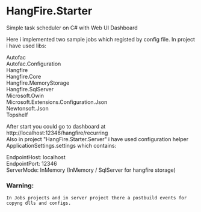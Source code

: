 # HangFire.Starter 
Simple task scheduler on C# with Web UI Dashboard

Here i implemented two sample jobs which registed by config file.
In project i have used libs:

Autofac<br/>
Autofac.Configuration<br/>
Hangfire<br/>
Hangfire.Core<br/>
Hangfire.MemoryStorage<br/>
Hangfire.SqlServer<br/>
Microsoft.Owin<br/>
Microsoft.Extensions.Configuration.Json<br/>
Newtonsoft.Json<br/>
Topshelf<br/>

After start you could go to dashboard at http://localhost:12346/hangfire/recurring<br/>
Also in project "HangFire.Starter.Server" i have used configuration helper ApplicationSettings.settings which contains:

EndpointHost: localhost<br/>
EndpointPort: 12346<br/>
ServerMode: InMemory (InMemory / SqlServer for hangfire storage)

<h3>Warning:</h3>
<code>In Jobs projects and in server project there a postbuild events for copyng dlls and configs.</code>
